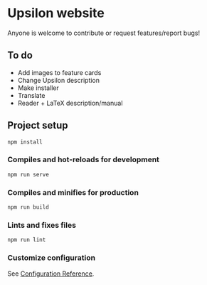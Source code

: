 # Upsilon website

Anyone is welcome to contribute or request features/report bugs!

## To do

-   Add images to feature cards
-   Change Upsilon description
-   Make installer
-   Translate
-   Reader + LaTeX description/manual

## Project setup

```
npm install
```

### Compiles and hot-reloads for development

```
npm run serve
```

### Compiles and minifies for production

```
npm run build
```

### Lints and fixes files

```
npm run lint
```

### Customize configuration

See [Configuration Reference](https://cli.vuejs.org/config/).
